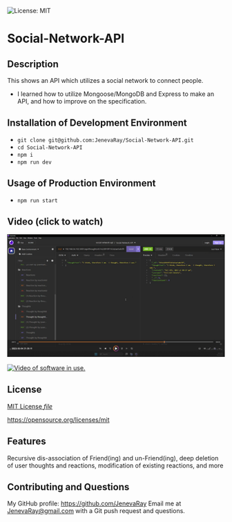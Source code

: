 ![License: MIT](https://img.shields.io/badge/License:_mit-grey.svg?style=plastic&color=blue)

# Social-Network-API
## Description
This shows an API which utilizes a social network to connect people.
- I learned how to utilize Mongoose/MongoDB and Express to make an API, and how to improve on the specification.

## Installation of Development Environment
- `git clone git@github.com:JenevaRay/Social-Network-API.git`
- `cd Social-Network-API`
- `npm i`
- `npm run dev`

## Usage of Production Environment
- `npm run start`

## Video (click to watch)
[![Video of software in use.](./Tooltip.png)](https://drive.google.com/file/d/1J9khW8JzqnhuTwj7K4qup7Ve1M96FhRv/view?usp=drive_link)

[![Video of software in use.](https://drive.google.com/file/d/1E8ZZG61G3SWgCJjiKte4rkqAzsEhktRL/view?usp=drive_link)](https://drive.google.com/file/d/1E8ZZG61G3SWgCJjiKte4rkqAzsEhktRL/view?usp=drive_link)
## License
[MIT License *file*](LICENSE)

https://opensource.org/licenses/mit
## Features
Recursive dis-association of Friend(ing) and un-Friend(ing), deep deletion of user thoughts and reactions, modification of existing reactions, and more
## Contributing and Questions
My GitHub profile: https://github.com/JenevaRay
Email me at JenevaRay@gmail.com with a Git push request and questions.
